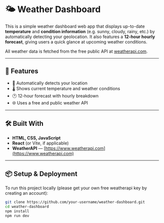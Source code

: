 # 🌤️ Weather Dashboard

This is a simple weather dashboard web app that displays up-to-date **temperature** and **condition information** (e.g. sunny, cloudy, rainy, etc.) by automatically detecting your geolocation. 
It also features a **12-hour hourly forecast**, giving users a quick glance at upcoming weather conditions.

All weather data is fetched from the free public API at [weatherapi.com](https://www.weatherapi.com/).

---

## 🚀 Features

- 📍 Automatically detects your location
- 🌡 Shows current temperature and weather conditions
- 🕐 12-hour forecast with hourly breakdown
- 🌐 Uses a free and public weather API

---

## 🛠️ Built With

- **HTML, CSS, JavaScript**
- **React** (or Vite, if applicable)
- **WeatherAPI** — [https://www.weatherapi.com](https://www.weatherapi.com)

---

## 📦 Setup & Deployment

To run this project locally (please get your own free weatherapi key by creating an account):

```bash
git clone https://github.com/your-username/weather-dashboard.git
cd weather-dashboard
npm install
npm run dev

